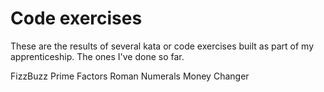 # Code exercises

These are the results of several kata or code exercises built as part of my apprenticeship. The ones I've done so far.

FizzBuzz
Prime Factors
Roman Numerals
Money Changer
